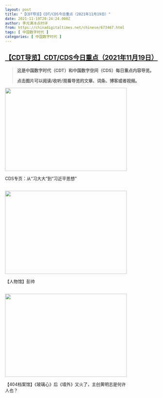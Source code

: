 ```yaml
---
layout: post
title: "【CDT导览】CDT/CDS今日重点（2021年11月19日）"
date: 2021-11-19T20:24:24.000Z
author: 李光满冰点时评
from: https://chinadigitaltimes.net/chinese/673467.html
tags: [ 中国数字时代 ]
categories: [ 中国数字时代 ]
---
```

<!--1637353464000-->
[【CDT导览】CDT/CDS今日重点（2021年11月19日）](https://chinadigitaltimes.net/chinese/673467.html)
------

<div>
<blockquote><p><strong>这是中国数字时代（CDT）和中国数字空间（CDS）每日重点内容导览。<br /></strong></p><p><strong>点击图片可以阅读/收听/观看导览的文章、词条、博客或者视频。<br /></strong></p></blockquote><p><div id="attachment_657801" style="width: 411px" class="wp-caption aligncenter"><a href="https://chinadigitaltimes.net/space/CDS%E4%B8%93%E9%A1%B5%EF%BC%9A%E4%BB%8E%E2%80%9C%E4%B9%A0%E5%A4%A7%E5%A4%A7%E2%80%9D%E5%88%B0%E2%80%9C%E4%B9%A0%E8%BF%91%E5%B9%B3%E6%80%9D%E6%83%B3%E2%80%9D"><img aria-describedby="caption-attachment-657801" class="wp-image-657801 size-full" src="https://chinadigitaltimes.net/chinese/files/2021/11/image-5.png" alt="" width="401" height="273" /></a><p id="caption-attachment-657801" class="wp-caption-text">CDS专页：从“习大大”到“习近平思想”</p></div><br /><div id="attachment_657801" style="width: 411px" class="wp-caption aligncenter"><a href="https://chinadigitaltimes.net/space/%E5%BD%AD%E5%B8%85"><img aria-describedby="caption-attachment-657801" class="wp-image-657801 size-full" src="https://chinadigitaltimes.net/chinese/files/2021/11/FEigCaCXMAUYFfC.jpg" alt="" width="401" height="273" /></a><p id="caption-attachment-657801" class="wp-caption-text">【人物馆】彭帅</p></div><br /><div id="attachment_657801" style="width: 411px" class="wp-caption aligncenter"><a href="https://chinadigitaltimes.net/chinese/404-archives"><img aria-describedby="caption-attachment-657801" class="wp-image-657801 size-full" src="https://chinadigitaltimes.net/chinese/files/2021/11/墙外.jpg" alt="" width="401" height="273" /></a><p id="caption-attachment-657801" class="wp-caption-text">【404档案馆】《玻璃心》后《墙外》又火了，主创黄明志是何许人也？</p></div></p>
</div>
